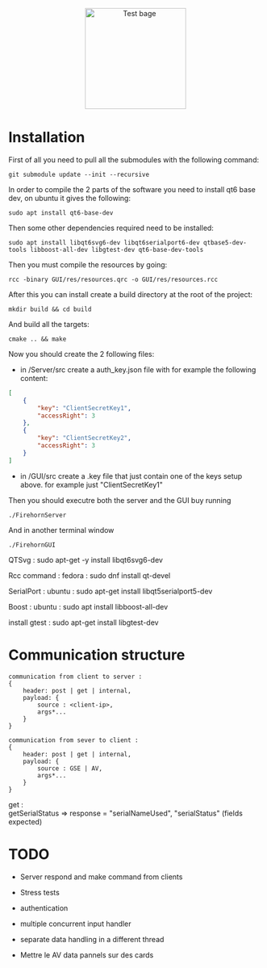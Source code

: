<p align="center">
    <img width="200" src="https://github.com/LaGSdeKarlHeinz/Control/actions/workflows/main.yml/badge.svg" alt="Test bage">
</p>

# Installation 
First of all you need to pull all the submodules with the following command:
```shell
git submodule update --init --recursive
```

In order to compile the 2 parts of the software you need to install qt6 base dev, on ubuntu it gives the following: 
```shell
sudo apt install qt6-base-dev
```

Then some other dependencies required need to be installed:
```shell
sudo apt install libqt6svg6-dev libqt6serialport6-dev qtbase5-dev-tools libboost-all-dev libgtest-dev qt6-base-dev-tools

```
Then you must compile the resources by going:
```shell
rcc -binary GUI/res/resources.qrc -o GUI/res/resources.rcc
```
After this you can install create a build directory at the root of the project: 
```shell
mkdir build && cd build
```
And build all the targets:
```shell 
cmake .. && make
```

Now you should create the 2 following files:
- in /Server/src create a auth_key.json file with for example the following content:
```json 
[
    {
        "key": "ClientSecretKey1",
        "accessRight": 3
    },
    {
        "key": "ClientSecretKey2",
        "accessRight": 3
    }
]
```
- in /GUI/src create a .key file that just contain one of the keys setup above. for example just "ClientSecretKey1" 

Then you should executre both the server and the GUI buy running
```shell 
./FirehornServer
```
And in another terminal window
```shell
./FirehornGUI
```

QTSvg : sudo apt-get -y install libqt6svg6-dev

Rcc command : fedora : sudo dnf install qt-devel

SerialPort : ubuntu : sudo apt-get install libqt5serialport5-dev

Boost : ubuntu : sudo apt install libboost-all-dev

install gtest : sudo apt-get install libgtest-dev


# Communication structure 

```
communication from client to server :
{
    header: post | get | internal,
    payload: {
        source : <client-ip>,
        args*...
    }
}

communication from sever to client :
{
    header: post | get | internal,
    payload: {
        source : GSE | AV,
        args*...
    }
}
```
get :                                        
    getSerialStatus => response = "serialNameUsed", "serialStatus" (fields expected)


# TODO

- Server respond and make command from clients
- Stress tests
- authentication
- multiple concurrent input handler
- separate data handling in a different thread  

- Mettre le AV data pannels sur des cards 
